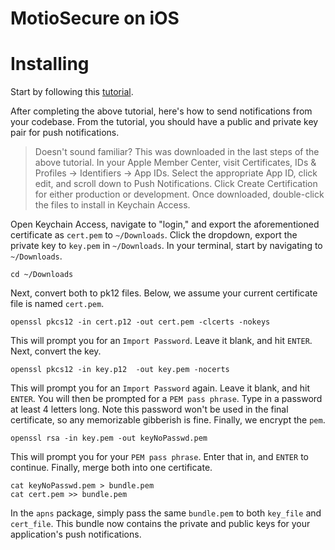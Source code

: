 # MotioSecure on iOS

# Installing

Start by following this  [tutorial](https://www.raywenderlich.com/156966/push-notifications-tutorial-getting-started).

After completing the above tutorial, here's how to send notifications from your codebase. From the tutorial, you should have a public and private key pair for push notifications.

> Doesn't sound familiar? This was downloaded in the last steps of the above tutorial. In your Apple Member Center, visit Certificates, IDs & Profiles -> Identifiers -> App IDs. Select the appropriate App ID, click edit, and scroll down to Push Notifications. Click Create Certification for either production or development. Once downloaded, double-click the files to install in Keychain Access.

Open Keychain Access, navigate to "login," and export the aforementioned certificate as `cert.pem` to `~/Downloads`. Click the dropdown,  export the private key to `key.pem` in `~/Downloads`. In your terminal, start by navigating to `~/Downloads`.

```
cd ~/Downloads
```

Next, convert both to pk12 files. Below, we assume your current certificate file is named `cert.pem`.

```
openssl pkcs12 -in cert.p12 -out cert.pem -clcerts -nokeys
```

This will prompt you for an `Import Password`. Leave it blank, and hit `ENTER`. Next, convert the key.

```
openssl pkcs12 -in key.p12  -out key.pem -nocerts
```

This will prompt you for an `Import Password` again. Leave it blank, and hit `ENTER`. You will then be prompted for a `PEM pass phrase`. Type in a password at least 4 letters long. Note this password won't be used in the final certificate, so any memorizable gibberish is fine. Finally, we encrypt the `pem`.

```
openssl rsa -in key.pem -out keyNoPasswd.pem
```

This will prompt you for your `PEM pass phrase`. Enter that in, and `ENTER` to continue. Finally, merge both into one certificate.

```
cat keyNoPasswd.pem > bundle.pem
cat cert.pem >> bundle.pem
```

In the `apns` package, simply pass the same `bundle.pem` to both `key_file` and `cert_file`. This bundle now contains the private and public keys for your application's push notifications.
